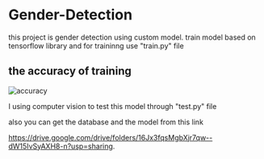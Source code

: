 # Gender-Detection

this project is gender detection using custom model. train model based on tensorflow library and for traininng use "train.py" file
## the accuracy of training 
![accuracy](https://github.com/MohamedAlaa987/Gender-Detection/assets/98977835/3d367db1-0f71-4361-a6e1-2dae5c7ce4fc)


I using computer vision  to  test this model through "test.py" file 

also you can get the database and the model  from this link 

https://drive.google.com/drive/folders/16Jx3fqsMgbXjr7qw--dW15IvSyAXH8-n?usp=sharing.

